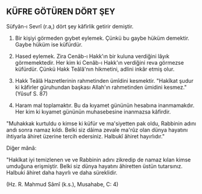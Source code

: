 ## KÜFRE GÖTÜREN DÖRT ŞEY

Süfyân-ı Sevrî (r.a,) dört şey kâfirlik getirir demiş­tir.

1) Bir kişiyi görmeden gıybet eylemek. Çünkü bu gaybe hüküm demektir. Gaybe hüküm ise küfürdür.

2) Hased eylemek. Zira Cenâb-ı Hakk'ın bir kulu­na verdiğini lâyık görmemektedir. Her kim ki Cenâb-ı Hakk'ın verdiğini reva görmezse küfürdür. Çünkü Hakk Teâlâ'nın hikmetini, adlini inkâr etmiş olur.

3) Hakk Teâlâ Hazretlerinin rahmetinden ümîdini kesmektir. "Hakîkat şudur ki kâfirler güruhundan baş­kası Allah'ın rahmetinden ümidini kesmez." (Yûsuf S. 87)

4) Haram mal toplamaktır. Bu da kıyamet gününün hesabına inanmamakdır. Her kim ki kıyamet gününün muhasebesine inanmazsa kâfirdir.

"Muhakkak kurtuldu o kimse ki küfür ve ma'siyetten pak oldu, Rabbinin adını andı sonra namaz kıldı. Belki siz dâima zevale ma'rûz olan dünya hayatını ihtiyarla âhiret üzerine tercih edersiniz. Halbukî âhiret hayırlıdır."

Diğer mânâ:

"Hakîkat iyi temizlenen ve ve Rabbinin adını zikredip de namaz kılan kimse umduğuna erişmiştir. Belki siz dünya haya­tını âhiretten üstün tutarsınız. Halbuki âhiret daha hayırlı ve da­ha süreklidir.

(Hz. R. Mahmud Sâmî (k.s.), Musahabe, C: 4)

